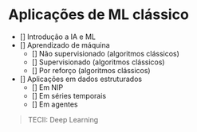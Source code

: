 # Aplicações de ML clássico

- [] Introdução a IA e ML
- [] Aprendizado de máquina
  - [] Não supervisionado (algoritmos clássicos)
  - [] Supervisionado (algoritmos clássicos)
  - [] Por reforço (algoritmos clássicos)
- [] Aplicações em dados estruturados
  - [] Em NIP
  - [] Em séries temporais
  - [] Em agentes

> TECII: Deep Learning
